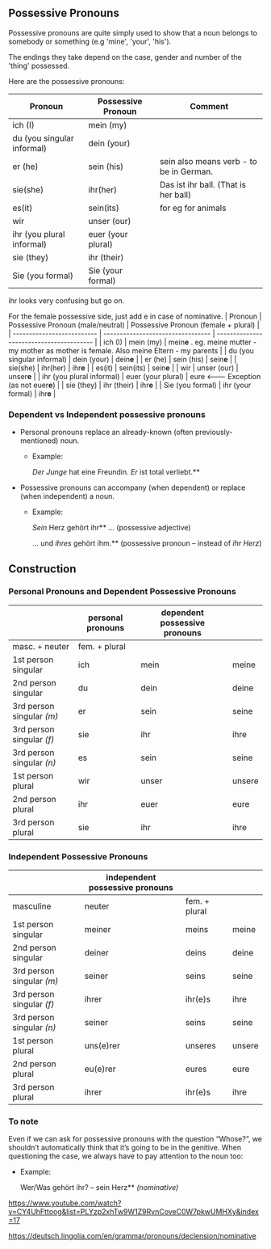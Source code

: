 ## Possessive Pronouns

Possessive pronouns are quite simply used to show that a noun belongs to somebody or something (e.g 'mine', 'your', 'his').

The endings they take depend on the case, gender and number of the 'thing' possessed.

Here are the possessive pronouns:

| Pronoun                    | Possessive Pronoun | Comment                                 |
| -------------------------- | ------------------ | --------------------------------------- |
| ich (I)                    | mein (my)          |                                         |
| du (you singular informal) | dein (your)        |                                         |
| er (he)                    | sein (his)         | sein also means verb - to be in German. |
| sie(she)                   | ihr(her)           | Das ist ihr ball. (That is her ball)    |
| es(it)                     | sein(its)          | for eg for animals                      |
| wir                        | unser (our)        |                                         |
| ihr (you plural informal)  | euer (your plural) |                                         |
| sie (they)                 | ihr (their)        |                                         |
| Sie (you formal)           | Sie (your formal)  |                                         |

ihr looks very confusing but go on.

For the female possessive side, just add e in case of nominative.
| Pronoun                    | Possessive Pronoun (male/neutral) | Possessive Pronoun (female + plural)     |
| -------------------------- | --------------------------------- | ---------------------------------------- |
| ich (I)                    | mein (my)                         | mein**e** . eg. meine mutter - my mother as mother is female. Also meine Eltern - my parents |
| du (you singular informal) | dein (your)                       | dein**e**                                |
| er (he)                    | sein (his)                        | sein**e**                                |
| sie(she)                   | ihr(her)                          | ihr**e**                                 |
| es(it)                     | sein(its)                         | sein**e**                                |
| wir                        | unser (our)                       | unser**e**                               |
| ihr (you plural informal)  | euer (your plural)                | eure <——— Exception (as not euer**e**)   |
| sie (they)                 | ihr (their)                       | ihr**e**                                 |
| Sie (you formal)           | ihr (your formal)                 | ihr**e**                                 |



### Dependent vs Independent possessive pronouns

- Personal pronouns replace an already-known (often previously-mentioned) noun.

  - Example:

    *Der Junge* hat eine Freundin. *Er* ist total verliebt.**

- Possessive pronouns can accompany (when dependent) or replace (when independent) a noun.

  - Example:

    *Sein* Herz gehört ihr** … (possessive adjective)

    … und *ihres* gehört ihm.** (possessive pronoun – instead of *ihr Herz*)

## Construction

### Personal Pronouns and Dependent Possessive Pronouns

|                           | personal pronouns | dependent possessive pronouns |        |
| ------------------------- | ----------------- | ----------------------------- | ------ |
| masc. + neuter            | fem. + plural     |                               |        |
| 1st person singular       | ich               | mein                          | meine  |
| 2nd person singular       | du                | dein                          | deine  |
| 3rd person singular *(m)* | er                | sein                          | seine  |
| 3rd person singular *(f)* | sie               | ihr                           | ihre   |
| 3rd person singular *(n)* | es                | sein                          | seine  |
| 1st person plural         | wir               | unser                         | unsere |
| 2nd person plural         | ihr               | euer                          | eure   |
| 3rd person plural         | sie               | ihr                           | ihre   |

### Independent Possessive Pronouns

|                           | independent possessive pronouns |               |        |
| ------------------------- | ------------------------------- | ------------- | ------ |
| masculine                 | neuter                          | fem. + plural |        |
| 1st person singular       | meiner                          | meins         | meine  |
| 2nd person singular       | deiner                          | deins         | deine  |
| 3rd person singular *(m)* | seiner                          | seins         | seine  |
| 3rd person singular *(f)* | ihrer                           | ihr(e)s       | ihre   |
| 3rd person singular *(n)* | seiner                          | seins         | seine  |
| 1st person plural         | uns(e)rer                       | unseres       | unsere |
| 2nd person plural         | eu(e)rer                        | eures         | eure   |
| 3rd person plural         | ihrer                           | ihr(e)s       | ihre   |

### To note

Even if we can ask for possessive pronouns with the question “Whose?”, we shouldn’t automatically think that it’s going to be in the genitive. When questioning the case, we always have to pay attention to the noun too:

- Example:

  Wer/Was gehört ihr? – sein Herz** *(nominative)*



https://www.youtube.com/watch?v=CY4UhFttoog&list=PLYzp2xhTw9W1Z9RvnCoveC0W7pkwUMHXy&index=17

https://deutsch.lingolia.com/en/grammar/pronouns/declension/nominative